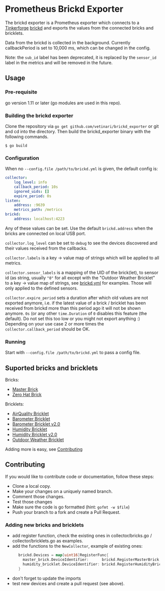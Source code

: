 # Prometheus Brickd Exporter

The brickd exporter is a Prometheus exporter which connects to a [Tinkerforge](https://www.tinkerforge.com/)
[brickd](https://www.tinkerforge.com/en/doc/Software/Brickd.html) and exports the values from the
connected bricks and bricklets.

Data from the brickd is collected in the background. Currently callbackPeriod is set to 10,000 ms, which can
be changed in the config.

Note: the `sub_id` label has been deprecated, it is replaced by the `sensor_id` label in the metrics and
will be removed in the future.


## Usage

### Pre-requisite

go version 1.11 or later (go modules are used in this repo).

### Building the brickd exporter

Clone the repository via `go get github.com/vetinari/brickd_exporter` or git and cd into the directory.
Then build the brickd\_exporter binary with the following commands.

    $ go build

### Configuration

When no `--config.file /path/to/brickd.yml` is given, the default config is:

```yaml
collector:
    log_level: info
    callback_period: 10s
    ignored_uids: []
    expire_period: 0s
listen:
    address: :9639
    metrics_path: /metrics
brickd:
    address: localhost:4223
```

Any of these values can be set. Use the default `brickd.address` when the bricks are connected
on local USB port.

`collector.log_level` can be set to `debug` to see the devices discovered and their values received
from the callbacks.

`collector.labels` is a key -> value map of strings which will be applied to all metrics.

`collector.sensor_labels` is a mapping of the UID of the brick(let), to sensor id (as string, usually
`"0"` for all except with the "Outdoor Weather Bricklet" to a key -> value map of strings, see [brickd.yml](brickd.yml)
for examples. Those will only applied to the defined sensors.

`collector.expire_period` sets a duration after which old values are not exported anymore, i.e. if the latest value of a 
brick / bricklet has been received from brickd more than this period ago it will not be shown anymore. `0s` (or any other
`time.Duration` of `0` disables this feature (the default). Do not set this too low or you might not export anything :) 
Depending on your use case 2 or more times the `collector.callback_period` should be OK.

### Running

Start with `--config.file /path/to/brickd.yml` to pass a config file. 

## Suported bricks and bricklets

Bricks:

* [Master Brick](https://www.tinkerforge.com/en/doc/Hardware/Bricks/Master_Brick.html)
* [Zero Hat Brick](https://www.tinkerforge.com/de/doc/Hardware/Bricks/HAT_Zero_Brick.html)

Bricklets:

* [AirQuality Bricklet](https://www.tinkerforge.com/en/doc/Hardware/Bricklets/Air_Quality.html)
* [Barometer Bricklet](https://www.tinkerforge.com/en/doc/Hardware/Bricklets/Barometer.html)
* [Barometer Bricklet v2.0](https://www.tinkerforge.com/en/doc/Hardware/Bricklets/Barometer_V2.html)
* [Humidity Bricklet](https://www.tinkerforge.com/en/doc/Hardware/Bricklets/Humidity.html)
* [Humidity Bricklet v2.0](https://www.tinkerforge.com/en/doc/Hardware/Bricklets/Humidity_V2.html)
* [Outdoor Weather Bricklet](https://www.tinkerforge.com/en/doc/Hardware/Bricklets/Outdoor_Weather.html)

Adding more is easy, see [Contributing](#contributing)

## Contributing

If you would like to contribute code or documentation, follow these steps:

* Clone a local copy.
* Make your changes on a uniquely named branch.
* Comment those changes.
* Test those changes 
* Make sure the code is go formatted (hint: `gofmt -w $file`)
* Push your branch to a fork and create a Pull Request.

### Adding new bricks and bricklets

* add register function, check the existing ones in collector/bricks.go / collector/bricklets.go
  as examples.
* add the functions to the `NewCollector`, example of existing ones:
```go
      brickd.Devices = map[uint16]RegisterFunc{
        master_brick.DeviceIdentifier:      brickd.RegisterMasterBrick,
        humidity_bricklet.DeviceIdentifier: brickd.RegisterHumidityBricklet,
      }
```
* don't forget to update the imports
* test new devices and create a pull request (see above).
